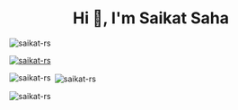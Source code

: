 <h1 align="center">Hi 👋, I'm Saikat Saha</h1>

<p align="left"> <img src="https://komarev.com/ghpvc/?username=saikat-rs&label=Profile%20views&color=0e75b6&style=flat" alt="saikat-rs" /> </p>

<p align="left"> <a href="https://github.com/ryo-ma/github-profile-trophy"><img src="https://github-profile-trophy.vercel.app/?username=saikat-rs" alt="saikat-rs" /></a> </p>


<p><img align="left" src="https://github-readme-stats.vercel.app/api/top-langs?username=saikat-rs&show_icons=true&locale=en&layout=compact" alt="saikat-rs" /></p>

<p>&nbsp;<img align="center" src="https://github-readme-stats.vercel.app/api?username=saikat-rs&show_icons=true&locale=en" alt="saikat-rs" /></p>

<p><img align="center" src="https://github-readme-streak-stats.herokuapp.com/?user=saikat-rs&" alt="saikat-rs" /></p>
